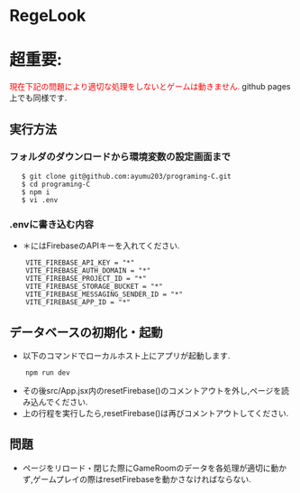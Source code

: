 # RegeLook

# 超重要:
<font color="red">現在下記の問題により適切な処理をしないとゲームは動きません.</font>
github pages上でも同様です.

## 実行方法
### フォルダのダウンロードから環境変数の設定画面まで
 ```
    $ git clone git@github.com:ayumu203/programing-C.git
    $ cd programing-C
    $ npm i
    $ vi .env
```

### .envに書き込む内容
* ＊にはFirebaseのAPIキーを入れてください.
``` 
    VITE_FIREBASE_API_KEY = "*"
    VITE_FIREBASE_AUTH_DOMAIN = "*"
    VITE_FIREBASE_PROJECT_ID = "*"
    VITE_FIREBASE_STORAGE_BUCKET = "*"
    VITE_FIREBASE_MESSAGING_SENDER_ID = "*"
    VITE_FIREBASE_APP_ID = "*"
```
## データベースの初期化・起動
* 以下のコマンドでローカルホスト上にアプリが起動します.
```
    npm run dev
```
* その後src/App.jsx内のresetFirebase()のコメントアウトを外し,ページを読み込んでください.
* 上の行程を実行したら,resetFirebase()は再びコメントアウトしてください.

## 問題
* ページをリロード・閉じた際にGameRoomのデータを各処理が適切に動かず,ゲームプレイの際はresetFirebaseを動かさなければならない.
